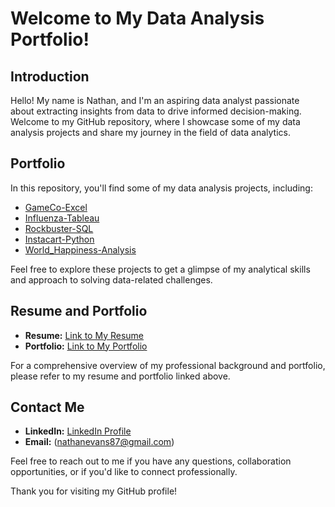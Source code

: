 # Welcome to My Data Analysis Portfolio!

## Introduction
Hello! My name is Nathan, and I'm an aspiring data analyst passionate about extracting insights from data to drive informed decision-making. Welcome to my GitHub repository, where I showcase some of my data analysis projects and share my journey in the field of data analytics.

## Portfolio
In this repository, you'll find some of my data analysis projects, including:
- [GameCo-Excel](https://github.com/nevansanalytics/GameCo-Excel)
- [Influenza-Tableau](https://github.com/nevansanalytics/Influenza-Tableau)
- [Rockbuster-SQL](https://github.com/nevansanalytics/Rockbuster-SQL)
- [Instacart-Python](https://github.com/nevansanalytics/Instacart-Python)
- [World_Happiness-Analysis](https://github.com/nevansanalytics/World_Happiness-Analysis)

Feel free to explore these projects to get a glimpse of my analytical skills and approach to solving data-related challenges.

## Resume and Portfolio
- **Resume:** [Link to My Resume](https://github.com/nevansanalytics/Certifications/blob/main/Resume/Nathan_Evans_Resume_2024_PDF.pdf)
- **Portfolio:** [Link to My Portfolio](https://github.com/nevansanalytics/Certifications/blob/main/Portfolio/Nathan_Evans_Portfolio_PDF.pdf)

For a comprehensive overview of my professional background and portfolio, please refer to my resume and portfolio linked above.

## Contact Me
- **LinkedIn:** [LinkedIn Profile](https://www.linkedin.com/in/nathan-evans-0b4633235/)
- **Email:** (nathanevans87@gmail.com)

Feel free to reach out to me if you have any questions, collaboration opportunities, or if you'd like to connect professionally.

Thank you for visiting my GitHub profile!
